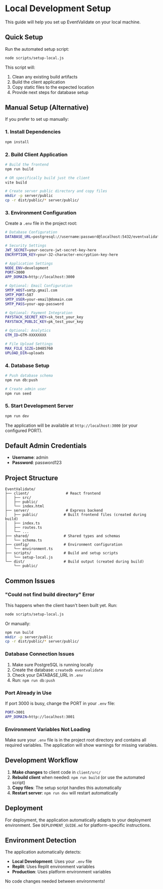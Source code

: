 # Local Development Setup

This guide will help you set up EventValidate on your local machine.

## Quick Setup

Run the automated setup script:

```bash
node scripts/setup-local.js
```

This script will:
1. Clean any existing build artifacts
2. Build the client application
3. Copy static files to the expected location
4. Provide next steps for database setup

## Manual Setup (Alternative)

If you prefer to set up manually:

### 1. Install Dependencies
```bash
npm install
```

### 2. Build Client Application
```bash
# Build the frontend
npm run build

# OR specifically build just the client
vite build

# Create server public directory and copy files
mkdir -p server/public
cp -r dist/public/* server/public/
```

### 3. Environment Configuration

Create a `.env` file in the project root:

```bash
# Database Configuration
DATABASE_URL=postgresql://username:password@localhost:5432/eventvalidate

# Security Settings
JWT_SECRET=your-secure-jwt-secret-key-here
ENCRYPTION_KEY=your-32-character-encryption-key-here

# Application Settings
NODE_ENV=development
PORT=3000
APP_DOMAIN=http://localhost:3000

# Optional: Email Configuration
SMTP_HOST=smtp.gmail.com
SMTP_PORT=587
SMTP_USER=your-email@domain.com
SMTP_PASS=your-app-password

# Optional: Payment Integration
PAYSTACK_SECRET_KEY=sk_test_your_key
PAYSTACK_PUBLIC_KEY=pk_test_your_key

# Optional: Analytics
GTM_ID=GTM-XXXXXXXX

# File Upload Settings
MAX_FILE_SIZE=10485760
UPLOAD_DIR=uploads
```

### 4. Database Setup

```bash
# Push database schema
npm run db:push

# Create admin user
npm run seed
```

### 5. Start Development Server

```bash
npm run dev
```

The application will be available at `http://localhost:3000` (or your configured PORT).

## Default Admin Credentials

- **Username**: admin
- **Password**: password123

## Project Structure

```
EventValidate/
├── client/                 # React frontend
│   ├── src/
│   ├── public/
│   └── index.html
├── server/                 # Express backend
│   ├── public/            # Built frontend files (created during build)
│   ├── index.ts
│   ├── routes.ts
│   └── ...
├── shared/                # Shared types and schemas
│   └── schema.ts
├── config/                # Environment configuration
│   └── environment.ts
├── scripts/               # Build and setup scripts
│   └── setup-local.js
└── dist/                  # Build output (created during build)
    └── public/
```

## Common Issues

### "Could not find build directory" Error

This happens when the client hasn't been built yet. Run:

```bash
node scripts/setup-local.js
```

Or manually:

```bash
npm run build
mkdir -p server/public
cp -r dist/public/* server/public/
```

### Database Connection Issues

1. Make sure PostgreSQL is running locally
2. Create the database: `createdb eventvalidate`
3. Check your DATABASE_URL in `.env`
4. Run: `npm run db:push`

### Port Already in Use

If port 3000 is busy, change the PORT in your `.env` file:

```bash
PORT=3001
APP_DOMAIN=http://localhost:3001
```

### Environment Variables Not Loading

Make sure your `.env` file is in the project root directory and contains all required variables. The application will show warnings for missing variables.

## Development Workflow

1. **Make changes** to client code in `client/src/`
2. **Rebuild client** when needed: `npm run build` (or use the automated script)
3. **Copy files**: The setup script handles this automatically
4. **Restart server**: `npm run dev` will restart automatically

## Deployment

For deployment, the application automatically adapts to your deployment environment. See `DEPLOYMENT_GUIDE.md` for platform-specific instructions.

## Environment Detection

The application automatically detects:
- **Local Development**: Uses your `.env` file
- **Replit**: Uses Replit environment variables
- **Production**: Uses platform environment variables

No code changes needed between environments!